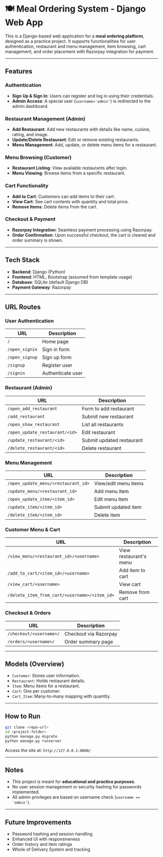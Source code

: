 # 🍽️ Meal Ordering System - Django Web App

This is a Django-based web application for a **meal ordering platform**, designed as a practice project. It supports functionalities for user authentication, restaurant and menu management, item browsing, cart management, and order placement with Razorpay integration for payment.

---

## Features

### Authentication
- **Sign Up & Sign In**: Users can register and log in using their credentials.
- **Admin Access**: A special user (`username='admin'`) is redirected to the admin dashboard.

### Restaurant Management (Admin)
- **Add Restaurant**: Add new restaurants with details like name, cuisine, rating, and image.
- **Update/Delete Restaurant**: Edit or remove existing restaurants.
- **Menu Management**: Add, update, or delete menu items for a restaurant.

### Menu Browsing (Customer)
- **Restaurant Listing**: View available restaurants after login.
- **Menu Viewing**: Browse items from a specific restaurant.

### Cart Functionality
- **Add to Cart**: Customers can add items to their cart.
- **View Cart**: See cart contents with quantity and total price.
- **Remove Items**: Delete items from the cart.

### Checkout & Payment
- **Razorpay Integration**: Seamless payment processing using Razorpay.
- **Order Confirmation**: Upon successful checkout, the cart is cleared and order summary is shown.

---

## Tech Stack

- **Backend**: Django (Python)
- **Frontend**: HTML, Bootstrap (assumed from template usage)
- **Database**: SQLite (default Django DB)
- **Payment Gateway**: Razorpay

---

## URL Routes

### User Authentication
| URL | Description |
|-----|-------------|
| `/` | Home page |
| `/open_signin` | Sign in form |
| `/open_signup` | Sign up form |
| `/signup` | Register user |
| `/signin` | Authenticate user |

### Restaurant (Admin)
| URL | Description |
|-----|-------------|
| `/open_add_restaurant` | Form to add restaurant |
| `/add_restaurant` | Submit new restaurant |
| `/open_show_restaurant` | List all restaurants |
| `/open_update_restaurant/<id>` | Edit restaurant |
| `/update_restaurant/<id>` | Submit updated restaurant |
| `/delete_restaurant/<id>` | Delete restaurant |

### Menu Management
| URL | Description |
|-----|-------------|
| `/open_update_menu/<restaurant_id>` | View/edit menu items |
| `/update_menu/<restaurant_id>` | Add menu item |
| `/open_update_item/<item_id>` | Edit menu item |
| `/update_item/<item_id>` | Submit updated item |
| `/delete_item/<item_id>` | Delete item |

### Customer Menu & Cart
| URL | Description |
|-----|-------------|
| `/view_menu/<restaurant_id>/<username>` | View restaurant's menu |
| `/add_to_cart/<item_id>/<username>` | Add item to cart |
| `/view_cart/<username>` | View cart |
| `/delete_item_from_cart/<username>/<item_id>` | Remove from cart |

### Checkout & Orders
| URL | Description |
|-----|-------------|
| `/checkout/<username>/` | Checkout via Razorpay |
| `/orders/<username>/` | Order summary page |

---

## Models (Overview)
- `Customer`: Stores user information.
- `Restaurant`: Holds restaurant details.
- `Item`: Menu items for a restaurant.
- `Cart`: One per customer.
- `Cart_Item`: Many-to-many mapping with quantity.

---

## How to Run

```bash
git clone <repo-url>
cd <project-folder>
python manage.py migrate
python manage.py runserver
```

Access the site at: `http://127.0.0.1:8000/`

---

## Notes
- This project is meant for **educational and practice purposes**.
- No user session management or security hashing for passwords implemented.
- All admin privileges are based on username check (`username == 'admin'`).

---

## Future Improvements
- Password hashing and session handling
- Enhanced UI with responsiveness
- Order history and item ratings
- Whole of Delivery System and tracking